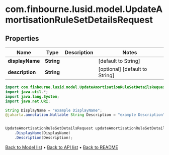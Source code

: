 # com.finbourne.lusid.model.UpdateAmortisationRuleSetDetailsRequest

## Properties

Name | Type | Description | Notes
------------ | ------------- | ------------- | -------------
**displayName** | **String** |  | [default to String]
**description** | **String** |  | [optional] [default to String]

```java
import com.finbourne.lusid.model.UpdateAmortisationRuleSetDetailsRequest;
import java.util.*;
import java.lang.System;
import java.net.URI;

String DisplayName = "example DisplayName";
@jakarta.annotation.Nullable String Description = "example Description";


UpdateAmortisationRuleSetDetailsRequest updateAmortisationRuleSetDetailsRequestInstance = new UpdateAmortisationRuleSetDetailsRequest()
    .DisplayName(DisplayName)
    .Description(Description);
```


[Back to Model list](../README.md#documentation-for-models) &#8226; [Back to API list](../README.md#documentation-for-api-endpoints) &#8226; [Back to README](../README.md)
